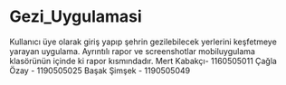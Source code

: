 # Gezi_Uygulamasi
 Kullanıcı üye olarak giriş yapıp şehrin gezilebilecek yerlerini keşfetmeye yarayan uygulama. Ayrıntılı rapor ve screenshotlar mobiluygulama klasörünün içinde ki rapor kısmındadır.
 Mert Kabakçı- 1160505011
 Çağla Özay - 1190505025
 Başak Şimşek - 1190505049
